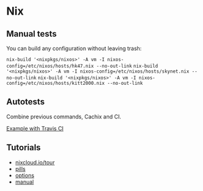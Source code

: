 # Nix

## Manual tests

You can build any configuration without leaving trash:

`nix-build '<nixpkgs/nixos>' -A vm -I nixos-config=/etc/nixos/hosts/hk47.nix --no-out-link`
`nix-build '<nixpkgs/nixos>' -A vm -I nixos-config=/etc/nixos/hosts/skynet.nix --no-out-link`
`nix-build '<nixpkgs/nixos>' -A vm -I nixos-config=/etc/nixos/hosts/kitt2000.nix --no-out-link`

## Autotests

Combine previous commands, Cachix and CI.

[Example with Travis CI](https://github.com/ksevelyar/dotfiles/blob/master/.travis.yml)

## Tutorials

- [nixcloud.io/tour](https://nixcloud.io/tour)
- [pills](https://nixos.org/nixos/nix-pills/why-you-should-give-it-a-try.html)
- [options](https://nixos.org/nixos/options.html)
- [manual](https://nixos.org/nixos/manual/')
